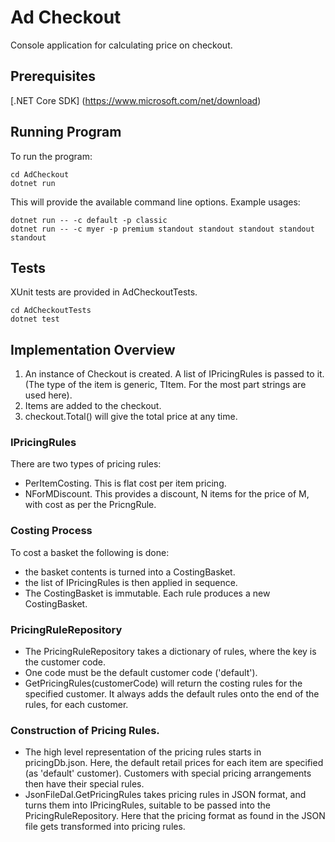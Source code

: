 # Ad Checkout

Console application for calculating price on checkout.

## Prerequisites

[.NET Core SDK] (https://www.microsoft.com/net/download)

## Running Program

To run the program:

```
cd AdCheckout
dotnet run
```

This will provide the available command line options.
Example usages:

```
dotnet run -- -c default -p classic
dotnet run -- -c myer -p premium standout standout standout standout standout
```

## Tests

XUnit tests are provided in AdCheckoutTests.

```
cd AdCheckoutTests
dotnet test
```

## Implementation Overview

1. An instance of Checkout<TItem> is created.
A list of IPricingRules is passed to it.
(The type of the item is generic, TItem. For the most part strings are used here).
2. Items are added to the checkout.
3. checkout.Total() will give the total price at any time.

### IPricingRules
There are two types of pricing rules:
- PerItemCosting. This is flat cost per item pricing.
- NForMDiscount. This provides a discount, N items for the price of M, with cost as per the PricngRule.

### Costing Process
To cost a basket the following is done:
- the basket contents is turned into a CostingBasket.
- the list of IPricingRules is then applied in sequence.
- The CostingBasket is immutable. Each rule produces a new CostingBasket.

### PricingRuleRepository
- The PricingRuleRepository takes a dictionary of rules, where the key is the customer code.
- One code must be the default customer code ('default').
- GetPricingRules(customerCode) will return the costing rules for the specified customer.
It always adds the default rules onto the end of the rules, for each customer.

### Construction of Pricing Rules.
- The high level representation of the pricing rules starts in pricingDb.json. Here, the default retail prices for each item are specified (as 'default' customer).
Customers with special pricing arrangements then have their special rules.
- JsonFileDal.GetPricingRules takes pricing rules in JSON format, and turns them into IPricingRules, suitable to be passed
into the PricingRuleRepository. Here that the pricing format as found in the JSON file gets transformed into pricing rules.

